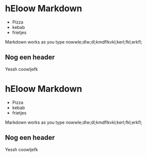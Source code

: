 # hEloow Markdown


- Pizza
- kebab
- frietjes

Markdown works as you type nowwle;dlw;dl;kmdflkvkl;kerl;fkl;erkfl;


## Nog een header 

Yessh coowljefk
# hEloow Markdown


- Pizza
- kebab
- frietjes

Markdown works as you type nowwle;dlw;dl;kmdflkvkl;kerl;fkl;erkfl;


## Nog een header 

Yessh coowljefk
